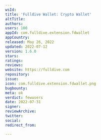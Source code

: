 ```yaml
---
wsId: 
title: 'Fulldive Wallet: Crypto Wallet'
altTitle: 
authors: 
users: 100
appId: com.fulldive.extension.fdwallet
appCountry: 
released: May 26, 2022
updated: 2022-07-12
version: 1.6.0
stars: 
ratings: 
reviews: 
website: https://fulldive.com
repository: 
issue: 
icon: com.fulldive.extension.fdwallet.png
bugbounty: 
meta: ok
verdict: fewusers
date: 2022-07-31
signer: 
reviewArchive: 
twitter: 
social: 
redirect_from: 

---
```


